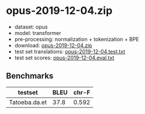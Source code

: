 # opus-2019-12-04.zip

* dataset: opus
* model: transformer
* pre-processing: normalization + tokenization + BPE
* download: [opus-2019-12-04.zip](https://object.pouta.csc.fi/OPUS-MT-models/da+fo+is+no+nb+nn+sv-et/opus-2019-12-04.zip)
* test set translations: [opus-2019-12-04.test.txt](https://object.pouta.csc.fi/OPUS-MT-models/da+fo+is+no+nb+nn+sv-et/opus-2019-12-04.test.txt)
* test set scores: [opus-2019-12-04.eval.txt](https://object.pouta.csc.fi/OPUS-MT-models/da+fo+is+no+nb+nn+sv-et/opus-2019-12-04.eval.txt)

## Benchmarks

| testset               | BLEU  | chr-F |
|-----------------------|-------|-------|
| Tatoeba.da.et 	| 37.8 	| 0.592 |

